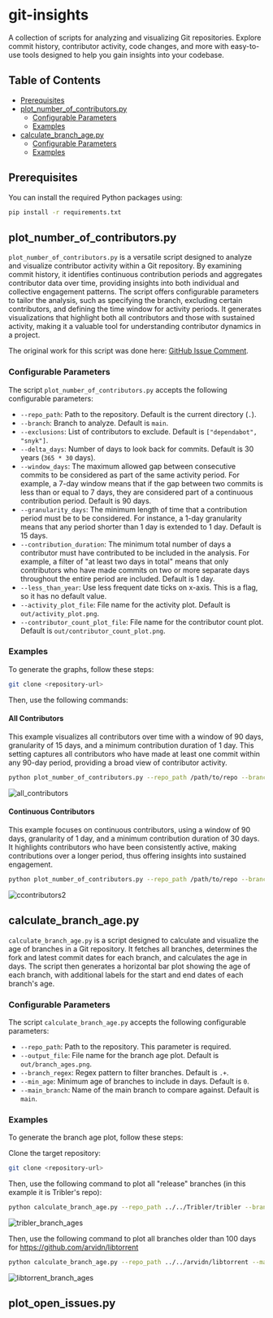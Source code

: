 # git-insights

A collection of scripts for analyzing and visualizing Git repositories. Explore commit history, contributor activity,
code changes, and more with easy-to-use tools designed to help you gain insights into your codebase.

## Table of Contents

- [Prerequisites](#prerequisites)
- [plot_number_of_contributors.py](#plot_number_of_contributorspy)
    - [Configurable Parameters](#configurable-parameters)
    - [Examples](#examples)
- [calculate_branch_age.py](#calculate_branch_agepy)
    - [Configurable Parameters](#configurable-parameters-1)
    - [Examples](#examples-1)

## Prerequisites

You can install the required Python packages using:

```bash
pip install -r requirements.txt
```

## plot_number_of_contributors.py

`plot_number_of_contributors.py` is a versatile script designed to analyze and visualize contributor activity within a
Git repository. By examining commit history, it identifies continuous contribution periods and aggregates contributor
data over time, providing insights into both individual and collective engagement patterns. The script offers
configurable parameters to tailor the analysis, such as specifying the branch, excluding certain contributors, and
defining the time window for activity periods. It generates visualizations that highlight both all contributors and
those with sustained activity, making it a valuable tool for understanding contributor dynamics in a project.

The original work for this script was done
here: [GitHub Issue Comment](https://github.com/drew2a/ivory-tower/issues/1#issuecomment-1884614714).

### Configurable Parameters

The script `plot_number_of_contributors.py` accepts the following configurable parameters:

- `--repo_path`: Path to the repository. Default is the current directory (`.`).
- `--branch`: Branch to analyze. Default is `main`.
- `--exclusions`: List of contributors to exclude. Default is `["dependabot", "snyk"]`.
- `--delta_days`: Number of days to look back for commits. Default is 30 years (`365 * 30` days).
- `--window_days`: The maximum allowed gap between consecutive commits to be considered as part of the same activity
  period. For example, a 7-day window means that if the gap between two commits is less than or equal to 7 days, they
  are considered part of a continuous contribution period. Default is 90 days.
- `--granularity_days`: The minimum length of time that a contribution period must be to be considered. For instance, a
  1-day granularity means that any period shorter than 1 day is extended to 1 day. Default is 15 days.
- `--contribution_duration`: The minimum total number of days a contributor must have contributed to be included in the
  analysis. For example, a filter of "at least two days in total" means that only contributors who have made commits on
  two or more separate days throughout the entire period are included. Default is 1 day.
- `--less_than_year`: Use less frequent date ticks on x-axis. This is a flag, so it has no default value.
- `--activity_plot_file`: File name for the activity plot. Default is `out/activity_plot.png`.
- `--contributor_count_plot_file`: File name for the contributor count plot. Default is
  `out/contributor_count_plot.png`.

### Examples

To generate the graphs, follow these steps:

```bash
git clone <repository-url>
```

Then, use the following commands:

#### All Contributors

This example visualizes all contributors over time with a window of 90 days, granularity of 15 days, and a minimum
contribution duration of 1 day. This setting captures all contributors who have made at least one commit within any
90-day period, providing a broad view of contributor activity.

```bash
python plot_number_of_contributors.py --repo_path /path/to/repo --branch main --window_days 90 --granularity_days 15 --contribution_duration 1 --activity_plot_file all_contributors.png
```

![all_contributors](https://github.com/user-attachments/assets/59c44c57-ea72-4974-881a-f6a720ed57ff)

#### Continuous Contributors

This example focuses on continuous contributors, using a window of 90 days, granularity of 1 day, and a minimum
contribution duration of 30 days. It highlights contributors who have been consistently active, making contributions
over a longer period, thus offering insights into sustained engagement.

```bash
python plot_number_of_contributors.py --repo_path /path/to/repo --branch main --window_days 90 --granularity_days 1 --contribution_duration 30 --contributor_count_plot_file continuous_contributors.png
```

![ccontributors2](https://github.com/user-attachments/assets/bb11ab72-791a-46f6-9058-bb526f95bad6)

## calculate_branch_age.py

`calculate_branch_age.py` is a script designed to calculate and visualize the age of branches in a Git
repository. It fetches all branches, determines the fork and latest commit dates for each branch, and calculates
the age in days. The script then generates a horizontal bar plot showing the age of each branch, with additional labels
for the start and end dates of each branch's age.

### Configurable Parameters

The script `calculate_branch_age.py` accepts the following configurable parameters:

- `--repo_path`: Path to the repository. This parameter is required.
- `--output_file`: File name for the branch age plot. Default is `out/branch_ages.png`.
- `--branch_regex`: Regex pattern to filter branches. Default is `.+`.
- `--min_age`: Minimum age of branches to include in days. Default is `0`.
- `--main_branch`: Name of the main branch to compare against. Default is `main`.

### Examples

To generate the branch age plot, follow these steps:

Clone the target repository:

 ```bash
 git clone <repository-url>
 ```

Then, use the following command to plot all "release" branches (in this example it is Tribler's repo):

```bash
python calculate_branch_age.py --repo_path ../../Tribler/tribler --branch_regex ".+release.+"
```

![tribler_branch_ages](https://github.com/user-attachments/assets/562e6765-bdf0-478b-9b4d-df1bb6cf08d2)

Then, use the following command to plot all branches older than 100 days for https://github.com/arvidn/libtorrent

```bash
python calculate_branch_age.py --repo_path ../../arvidn/libtorrent --main_branch master --min_age 100
```

![libtorrent_branch_ages](https://github.com/user-attachments/assets/1774e42f-fe64-40c3-b755-ebc5eda36309)

## plot_open_issues.py
